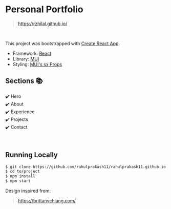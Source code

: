 # Personal Portfolio
<!-- [](src\images\rportfolio.png) -->
> https://rzhilal.github.io/

</br>

This project was bootstrapped with [Create React App](https://github.com/facebook/create-react-app).

- Framework: [React](https://reactjs.org/)
- Library: [MUI](https://mui.com/material-ui/getting-started/overview/)
- Styling: [MUI's sx Props](https://mui.com/system/getting-started/the-sx-prop/)

## Sections 📚
✔️ Hero \
✔️ About\
✔️ Experience \
✔️ Projects \
✔️ Contact 
<!-- ✔️ Tech Stack \ -->

</br>

## Running Locally

```bash
$ git clone https://github.com/rahulprakash11/rahulprakash11.github.io.git
$ cd to/project
$ npm install
$ npm start
```
Design inspired from:
> https://brittanychiang.com/
